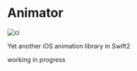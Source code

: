# Animator

![ci](https://travis-ci.org/oa414/Animator.svg)

Yet another iOS animation library in Swift2

working in progress



